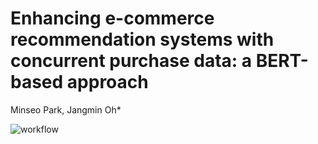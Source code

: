 # Enhancing e-commerce recommendation systems with concurrent purchase data: a BERT-based approach
Minseo Park, Jangmin Oh*

![workflow](https://github.com/msparkDev/ECommTransformerRecSys/blob/main/workflow.png)
